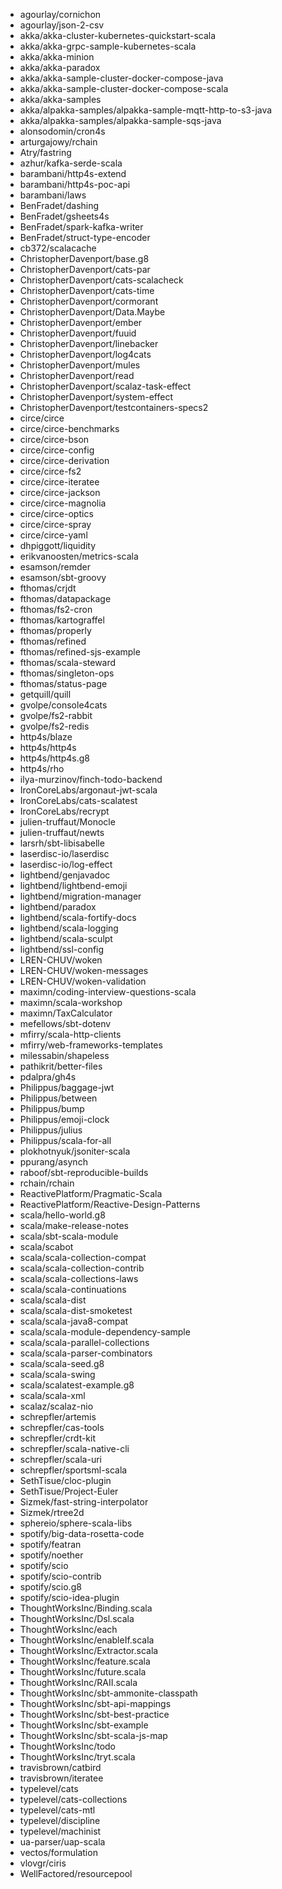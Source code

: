 - agourlay/cornichon
- agourlay/json-2-csv
- akka/akka-cluster-kubernetes-quickstart-scala
- akka/akka-grpc-sample-kubernetes-scala
- akka/akka-minion
- akka/akka-paradox
- akka/akka-sample-cluster-docker-compose-java
- akka/akka-sample-cluster-docker-compose-scala
- akka/akka-samples
- akka/alpakka-samples/alpakka-sample-mqtt-http-to-s3-java
- akka/alpakka-samples/alpakka-sample-sqs-java
- alonsodomin/cron4s
- arturgajowy/rchain
- Atry/fastring
- azhur/kafka-serde-scala
- barambani/http4s-extend
- barambani/http4s-poc-api
- barambani/laws
- BenFradet/dashing
- BenFradet/gsheets4s
- BenFradet/spark-kafka-writer
- BenFradet/struct-type-encoder
- cb372/scalacache
- ChristopherDavenport/base.g8
- ChristopherDavenport/cats-par
- ChristopherDavenport/cats-scalacheck
- ChristopherDavenport/cats-time
- ChristopherDavenport/cormorant
- ChristopherDavenport/Data.Maybe
- ChristopherDavenport/ember
- ChristopherDavenport/fuuid
- ChristopherDavenport/linebacker
- ChristopherDavenport/log4cats
- ChristopherDavenport/mules
- ChristopherDavenport/read
- ChristopherDavenport/scalaz-task-effect
- ChristopherDavenport/system-effect
- ChristopherDavenport/testcontainers-specs2
- circe/circe
- circe/circe-benchmarks
- circe/circe-bson
- circe/circe-config
- circe/circe-derivation
- circe/circe-fs2
- circe/circe-iteratee
- circe/circe-jackson
- circe/circe-magnolia
- circe/circe-optics
- circe/circe-spray
- circe/circe-yaml
- dhpiggott/liquidity
- erikvanoosten/metrics-scala
- esamson/remder
- esamson/sbt-groovy
- fthomas/crjdt
- fthomas/datapackage
- fthomas/fs2-cron
- fthomas/kartograffel
- fthomas/properly
- fthomas/refined
- fthomas/refined-sjs-example
- fthomas/scala-steward
- fthomas/singleton-ops
- fthomas/status-page
- getquill/quill
- gvolpe/console4cats
- gvolpe/fs2-rabbit
- gvolpe/fs2-redis
- http4s/blaze
- http4s/http4s
- http4s/http4s.g8
- http4s/rho
- ilya-murzinov/finch-todo-backend
- IronCoreLabs/argonaut-jwt-scala
- IronCoreLabs/cats-scalatest
- IronCoreLabs/recrypt
- julien-truffaut/Monocle
- julien-truffaut/newts
- larsrh/sbt-libisabelle
- laserdisc-io/laserdisc
- laserdisc-io/log-effect
- lightbend/genjavadoc
- lightbend/lightbend-emoji
- lightbend/migration-manager
- lightbend/paradox
- lightbend/scala-fortify-docs
- lightbend/scala-logging
- lightbend/scala-sculpt
- lightbend/ssl-config
- LREN-CHUV/woken
- LREN-CHUV/woken-messages
- LREN-CHUV/woken-validation
- maximn/coding-interview-questions-scala
- maximn/scala-workshop
- maximn/TaxCalculator
- mefellows/sbt-dotenv
- mfirry/scala-http-clients
- mfirry/web-frameworks-templates
- milessabin/shapeless
- pathikrit/better-files
- pdalpra/gh4s
- Philippus/baggage-jwt
- Philippus/between
- Philippus/bump
- Philippus/emoji-clock
- Philippus/julius
- Philippus/scala-for-all
- plokhotnyuk/jsoniter-scala
- ppurang/asynch
- raboof/sbt-reproducible-builds
- rchain/rchain
- ReactivePlatform/Pragmatic-Scala
- ReactivePlatform/Reactive-Design-Patterns
- scala/hello-world.g8
- scala/make-release-notes
- scala/sbt-scala-module
- scala/scabot
- scala/scala-collection-compat
- scala/scala-collection-contrib
- scala/scala-collections-laws
- scala/scala-continuations
- scala/scala-dist
- scala/scala-dist-smoketest
- scala/scala-java8-compat
- scala/scala-module-dependency-sample
- scala/scala-parallel-collections
- scala/scala-parser-combinators
- scala/scala-seed.g8
- scala/scala-swing
- scala/scalatest-example.g8
- scala/scala-xml
- scalaz/scalaz-nio
- schrepfler/artemis
- schrepfler/cas-tools
- schrepfler/crdt-kit
- schrepfler/scala-native-cli
- schrepfler/scala-uri
- schrepfler/sportsml-scala
- SethTisue/cloc-plugin
- SethTisue/Project-Euler
- Sizmek/fast-string-interpolator
- Sizmek/rtree2d
- sphereio/sphere-scala-libs
- spotify/big-data-rosetta-code
- spotify/featran
- spotify/noether
- spotify/scio
- spotify/scio-contrib
- spotify/scio.g8
- spotify/scio-idea-plugin
- ThoughtWorksInc/Binding.scala
- ThoughtWorksInc/Dsl.scala
- ThoughtWorksInc/each
- ThoughtWorksInc/enableIf.scala
- ThoughtWorksInc/Extractor.scala
- ThoughtWorksInc/feature.scala
- ThoughtWorksInc/future.scala
- ThoughtWorksInc/RAII.scala
- ThoughtWorksInc/sbt-ammonite-classpath
- ThoughtWorksInc/sbt-api-mappings
- ThoughtWorksInc/sbt-best-practice
- ThoughtWorksInc/sbt-example
- ThoughtWorksInc/sbt-scala-js-map
- ThoughtWorksInc/todo
- ThoughtWorksInc/tryt.scala
- travisbrown/catbird
- travisbrown/iteratee
- typelevel/cats
- typelevel/cats-collections
- typelevel/cats-mtl
- typelevel/discipline
- typelevel/machinist
- ua-parser/uap-scala
- vectos/formulation
- vlovgr/ciris
- WellFactored/resourcepool
